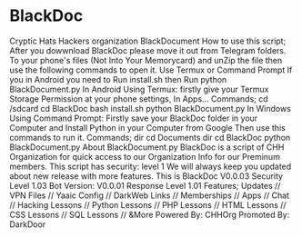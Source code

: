 # BlackDoc
 Cryptic Hats Hackers organization BlackDocument  How to use this script; After you  dowwnload BlackDoc please move it  out from Telegram folders. To your phone's files  (Not Into Your Memorycard)  and unZip the file then  use the following commands  to open it. Use Termux or Command Prompt  If you in Android you need to Run install.sh then Run python BlackDocument.py  In Android Using Termux: firstly give your Termux Storage  Permission at your phone settings,  In Apps...   Commands; cd /sdcard cd BlackDoc bash install.sh python BlackDocument.py   In Windows Using Command Prompt: Firstly save your BlackDoc folder in your  Computer and Install Python in your  Computer from Google  Then use this commands to run it.  Commands; dir cd Documents dir cd BlackDoc python BlackDocument.py  About BlackDocument.py BlackDoc is a script of CHH Organization  for quick access to our Organization  Info for our Preminum members. This script has security: level 1 We will always keep you updated  about new release with more features.  This is BlackDoc V0.0.03 Security Level 1.03 Bot Version: V0.0.01 Response Level 1.01 Features; Updates // VPN Files // Yaaic Config //  DarkWeb Links // Memberships // Apps // Chat // Hacking Lessons // Python Lessons // PHP Lessons // HTML Lessons // CSS Lessons // SQL Lessons // &amp;More  Powered By: CHHOrg Promoted By: DarkDoor
